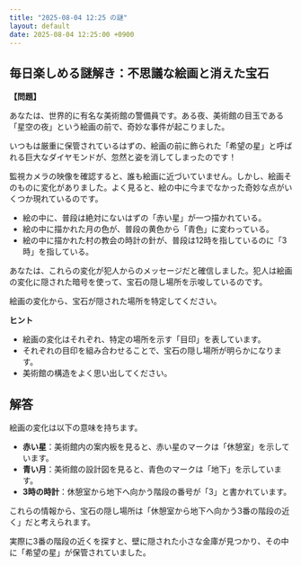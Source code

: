 ```yaml
---
title: "2025-08-04 12:25 の謎"
layout: default
date: 2025-08-04 12:25:00 +0900
---
```

## 毎日楽しめる謎解き：不思議な絵画と消えた宝石

**【問題】**

あなたは、世界的に有名な美術館の警備員です。ある夜、美術館の目玉である「星空の夜」という絵画の前で、奇妙な事件が起こりました。

いつもは厳重に保管されているはずの、絵画の前に飾られた「希望の星」と呼ばれる巨大なダイヤモンドが、忽然と姿を消してしまったのです！

監視カメラの映像を確認すると、誰も絵画に近づいていません。しかし、絵画そのものに変化がありました。よく見ると、絵の中に今までなかった奇妙な点がいくつか現れているのです。

*   絵の中に、普段は絶対にないはずの「赤い星」が一つ描かれている。
*   絵の中に描かれた月の色が、普段の黄色から「青色」に変わっている。
*   絵の中に描かれた村の教会の時計の針が、普段は12時を指しているのに「3時」を指している。

あなたは、これらの変化が犯人からのメッセージだと確信しました。犯人は絵画の変化に隠された暗号を使って、宝石の隠し場所を示唆しているのです。

絵画の変化から、宝石が隠された場所を特定してください。

**ヒント**

*   絵画の変化はそれぞれ、特定の場所を示す「目印」を表しています。
*   それぞれの目印を組み合わせることで、宝石の隠し場所が明らかになります。
*   美術館の構造をよく思い出してください。

## 解答

絵画の変化は以下の意味を持ちます。

*   **赤い星**：美術館内の案内板を見ると、赤い星のマークは「休憩室」を示しています。
*   **青い月**：美術館の設計図を見ると、青色のマークは「地下」を示しています。
*   **3時の時計**：休憩室から地下へ向かう階段の番号が「3」と書かれています。

これらの情報から、宝石の隠し場所は「休憩室から地下へ向かう3番の階段の近く」だと考えられます。

実際に3番の階段の近くを探すと、壁に隠された小さな金庫が見つかり、その中に「希望の星」が保管されていました。

